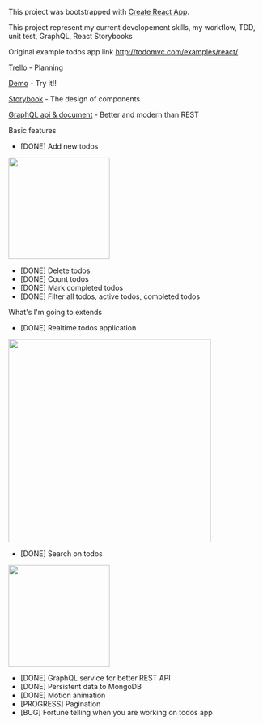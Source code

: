 This project was bootstrapped with [Create React App](https://github.com/facebookincubator/create-react-app).

This project represent my current developement skills, my workflow, TDD, unit test, GraphQL, React Storybooks

Original example todos app link
http://todomvc.com/examples/react/

[Trello](https://trello.com/b/LcBgIGJt/real-time-todo-application) - Planning

[Demo](https://todos-client.now.sh) - Try it!!

[Storybook](https://todos-storybook.now.sh) - The design of components

[GraphQL api & document](https://todos-server.now.sh/graphiql?query=query%7B%0A%20%20todos%7B%0A%20%20%20%20totalCount%0A%20%20%20%20edges%7B%0A%20%20%20%20%20%20node%7B%0A%20%20%20%20%20%20%20%20id%0A%20%20%20%20%20%20%20%20title%0A%20%20%20%20%20%20%20%20state%0A%20%20%20%20%20%20%7D%0A%20%20%20%20%7D%0A%20%20%7D%0A%7D) - Better and modern than REST

Basic features
- [DONE] Add new todos

<img src="https://todos-server.now.sh/public/AddTodo.gif" width="200">

- [DONE] Delete todos
- [DONE] Count todos
- [DONE] Mark completed todos
- [DONE] Filter all todos, active todos, completed todos

What's I'm going to extends
- [DONE] Realtime todos application

<img src="https://todos-server.now.sh/public/RealtimeTodo.gif" width="400">


- [DONE] Search on todos

<img src="https://todos-server.now.sh/public/SearchTodo.gif" width="200">

- [DONE] GraphQL service for better REST API
- [DONE] Persistent data to MongoDB
- [DONE] Motion animation
- [PROGRESS] Pagination
- [BUG] Fortune telling when you are working on todos app


